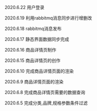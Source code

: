 2020.6.22 用户登录

2020.6.19 利用rabbitmq消息同步进行增删改

2020.6.18 rabbitmq消息发布

2020.6.17 静态界面数据同步完成

2020.6.16 商品详情页制作

2020.6.15 商品详情页的创作

2020.6.10 完成商品详情页面的渲染

2020.6.9 商品详情页面的渲染

2020.6.8 完成商品详情页需要的数据查询

2020.6.5 完成分类,品牌,规格参数条件过滤
